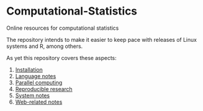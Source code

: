 # Computational-Statistics

Online resources for computational statistics

The repository intends to make it easier to keep pace with releases of Linux systems and R, among others.

As yet this repository covers these aspects:

1. [Installation](INSTALL.md)
2. [Language notes](LANGUAGES.md)
3. [Parallel computing](PARALLEL.md)
4. [Reproducible research](REPRODUCE.md)
5. [System notes](SYSTEMS.md)
6. [Web-related notes](WEB.md)
